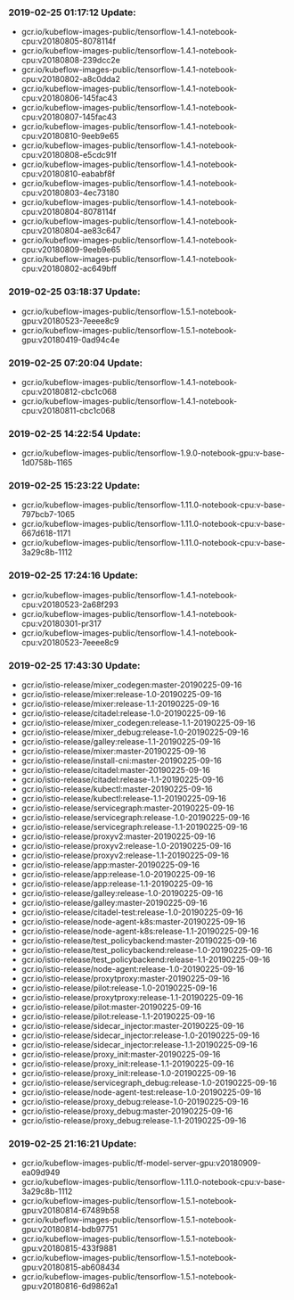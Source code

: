 ### 2019-02-25 01:17:12 Update:

- gcr.io/kubeflow-images-public/tensorflow-1.4.1-notebook-cpu:v20180805-8078114f
- gcr.io/kubeflow-images-public/tensorflow-1.4.1-notebook-cpu:v20180808-239dcc2e
- gcr.io/kubeflow-images-public/tensorflow-1.4.1-notebook-cpu:v20180802-a8c0dda2
- gcr.io/kubeflow-images-public/tensorflow-1.4.1-notebook-cpu:v20180806-145fac43
- gcr.io/kubeflow-images-public/tensorflow-1.4.1-notebook-cpu:v20180807-145fac43
- gcr.io/kubeflow-images-public/tensorflow-1.4.1-notebook-cpu:v20180810-9eeb9e65
- gcr.io/kubeflow-images-public/tensorflow-1.4.1-notebook-cpu:v20180808-e5cdc91f
- gcr.io/kubeflow-images-public/tensorflow-1.4.1-notebook-cpu:v20180810-eababf8f
- gcr.io/kubeflow-images-public/tensorflow-1.4.1-notebook-cpu:v20180803-4ec73180
- gcr.io/kubeflow-images-public/tensorflow-1.4.1-notebook-cpu:v20180804-8078114f
- gcr.io/kubeflow-images-public/tensorflow-1.4.1-notebook-cpu:v20180804-ae83c647
- gcr.io/kubeflow-images-public/tensorflow-1.4.1-notebook-cpu:v20180809-9eeb9e65
- gcr.io/kubeflow-images-public/tensorflow-1.4.1-notebook-cpu:v20180802-ac649bff
### 2019-02-25 03:18:37 Update:

- gcr.io/kubeflow-images-public/tensorflow-1.5.1-notebook-gpu:v20180523-7eeee8c9
- gcr.io/kubeflow-images-public/tensorflow-1.5.1-notebook-gpu:v20180419-0ad94c4e
### 2019-02-25 07:20:04 Update:

- gcr.io/kubeflow-images-public/tensorflow-1.4.1-notebook-cpu:v20180812-cbc1c068
- gcr.io/kubeflow-images-public/tensorflow-1.4.1-notebook-cpu:v20180811-cbc1c068
### 2019-02-25 14:22:54 Update:

- gcr.io/kubeflow-images-public/tensorflow-1.9.0-notebook-gpu:v-base-1d0758b-1165
### 2019-02-25 15:23:22 Update:

- gcr.io/kubeflow-images-public/tensorflow-1.11.0-notebook-cpu:v-base-797bcb7-1065
- gcr.io/kubeflow-images-public/tensorflow-1.11.0-notebook-cpu:v-base-667d618-1171
- gcr.io/kubeflow-images-public/tensorflow-1.11.0-notebook-cpu:v-base-3a29c8b-1112
### 2019-02-25 17:24:16 Update:

- gcr.io/kubeflow-images-public/tensorflow-1.4.1-notebook-cpu:v20180523-2a68f293
- gcr.io/kubeflow-images-public/tensorflow-1.4.1-notebook-cpu:v20180301-pr317
- gcr.io/kubeflow-images-public/tensorflow-1.4.1-notebook-cpu:v20180523-7eeee8c9
### 2019-02-25 17:43:30 Update:

- gcr.io/istio-release/mixer_codegen:master-20190225-09-16
- gcr.io/istio-release/mixer:release-1.0-20190225-09-16
- gcr.io/istio-release/mixer:release-1.1-20190225-09-16
- gcr.io/istio-release/citadel:release-1.0-20190225-09-16
- gcr.io/istio-release/mixer_codegen:release-1.1-20190225-09-16
- gcr.io/istio-release/mixer_debug:release-1.0-20190225-09-16
- gcr.io/istio-release/galley:release-1.1-20190225-09-16
- gcr.io/istio-release/mixer:master-20190225-09-16
- gcr.io/istio-release/install-cni:master-20190225-09-16
- gcr.io/istio-release/citadel:master-20190225-09-16
- gcr.io/istio-release/citadel:release-1.1-20190225-09-16
- gcr.io/istio-release/kubectl:master-20190225-09-16
- gcr.io/istio-release/kubectl:release-1.1-20190225-09-16
- gcr.io/istio-release/servicegraph:master-20190225-09-16
- gcr.io/istio-release/servicegraph:release-1.0-20190225-09-16
- gcr.io/istio-release/servicegraph:release-1.1-20190225-09-16
- gcr.io/istio-release/proxyv2:master-20190225-09-16
- gcr.io/istio-release/proxyv2:release-1.0-20190225-09-16
- gcr.io/istio-release/proxyv2:release-1.1-20190225-09-16
- gcr.io/istio-release/app:master-20190225-09-16
- gcr.io/istio-release/app:release-1.0-20190225-09-16
- gcr.io/istio-release/app:release-1.1-20190225-09-16
- gcr.io/istio-release/galley:release-1.0-20190225-09-16
- gcr.io/istio-release/galley:master-20190225-09-16
- gcr.io/istio-release/citadel-test:release-1.0-20190225-09-16
- gcr.io/istio-release/node-agent-k8s:master-20190225-09-16
- gcr.io/istio-release/node-agent-k8s:release-1.1-20190225-09-16
- gcr.io/istio-release/test_policybackend:master-20190225-09-16
- gcr.io/istio-release/test_policybackend:release-1.0-20190225-09-16
- gcr.io/istio-release/test_policybackend:release-1.1-20190225-09-16
- gcr.io/istio-release/node-agent:release-1.0-20190225-09-16
- gcr.io/istio-release/proxytproxy:master-20190225-09-16
- gcr.io/istio-release/pilot:release-1.0-20190225-09-16
- gcr.io/istio-release/proxytproxy:release-1.1-20190225-09-16
- gcr.io/istio-release/pilot:master-20190225-09-16
- gcr.io/istio-release/pilot:release-1.1-20190225-09-16
- gcr.io/istio-release/sidecar_injector:master-20190225-09-16
- gcr.io/istio-release/sidecar_injector:release-1.0-20190225-09-16
- gcr.io/istio-release/sidecar_injector:release-1.1-20190225-09-16
- gcr.io/istio-release/proxy_init:master-20190225-09-16
- gcr.io/istio-release/proxy_init:release-1.1-20190225-09-16
- gcr.io/istio-release/proxy_init:release-1.0-20190225-09-16
- gcr.io/istio-release/servicegraph_debug:release-1.0-20190225-09-16
- gcr.io/istio-release/node-agent-test:release-1.0-20190225-09-16
- gcr.io/istio-release/proxy_debug:release-1.0-20190225-09-16
- gcr.io/istio-release/proxy_debug:master-20190225-09-16
- gcr.io/istio-release/proxy_debug:release-1.1-20190225-09-16
### 2019-02-25 21:16:21 Update:

- gcr.io/kubeflow-images-public/tf-model-server-gpu:v20180909-ea09d949
- gcr.io/kubeflow-images-public/tensorflow-1.11.0-notebook-cpu:v-base-3a29c8b-1112
- gcr.io/kubeflow-images-public/tensorflow-1.5.1-notebook-gpu:v20180814-67489b58
- gcr.io/kubeflow-images-public/tensorflow-1.5.1-notebook-gpu:v20180814-bdb97751
- gcr.io/kubeflow-images-public/tensorflow-1.5.1-notebook-gpu:v20180815-433f9881
- gcr.io/kubeflow-images-public/tensorflow-1.5.1-notebook-gpu:v20180815-ab608434
- gcr.io/kubeflow-images-public/tensorflow-1.5.1-notebook-gpu:v20180816-6d9862a1
